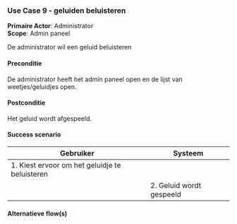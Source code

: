 ### Use Case 9 - geluiden beluisteren

**Primaire Actor**: Administrator
<br />
**Scope**: Admin paneel

De administrator wil een geluid beluisteren

#### Preconditie

De administrator heeft het admin paneel open en de lijst van weetjes/geluidjes open.

#### Postconditie

Het geluid wordt afgespeeld.

#### Success scenario

|Gebruiker   |Systeem|
|---|---|
|1. Kiest ervoor om het geluidje te beluisteren|   |
|| 2. Geluid wordt gespeeld|

#### Alternatieve flow(s)
